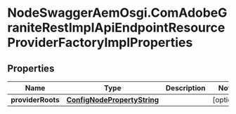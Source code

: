 # NodeSwaggerAemOsgi.ComAdobeGraniteRestImplApiEndpointResourceProviderFactoryImplProperties

## Properties

Name | Type | Description | Notes
------------ | ------------- | ------------- | -------------
**providerRoots** | [**ConfigNodePropertyString**](ConfigNodePropertyString.md) |  | [optional] 


